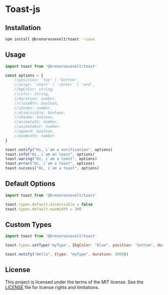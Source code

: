 # Toast-js

## Installation
```bash
npm install @brenoroosevelt/toast --save
```

## Usage
```js
import toast from '@brenoroosevelt/toast'

const options = {
    //position: 'top' | 'bottom',
    //align: 'start' | 'center' | 'end',
    //bgColor: string,
    //color: string,
    //duration: number,
    //closeBtn: boolean,
    //zIndex: number,
    //dismissible: boolean,
    //shadow: boolean,
    //animateIn: number,
    //animateOut: number,
    //append: boolean,
    //maxWidth: number
}

toast.notify("Hi, i`am a notification", options)
toast.info("Hi, i`am an toast", options)
toast.waring("Hi, i`am a toast", options)
toast.error("Hi, i`am a toast", options)
toast.success("Hi, i`am a toast", options)
```

## Default Options
```js
import toast from '@brenoroosevelt/toast'

toast.types.default.dismissible = false
toast.types.default.maxWidth = 300
```

## Custom Types
```js
import toast from '@brenoroosevelt/toast'

toast.types.setType('myType', {bgColor: "blue", position: "bottom", duration: 3000})

toast.notify("Hello", {type: "myType", duration: 2000})
```
## License
This project is licensed under the terms of the MIT license. See the [LICENSE](LICENSE.md) file for license rights and limitations.

